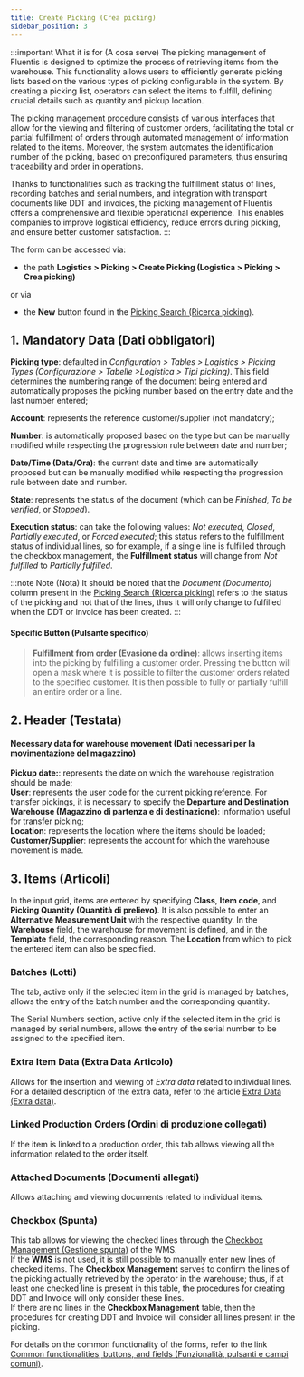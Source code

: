 ```yaml
---
title: Create Picking (Crea picking)
sidebar_position: 3
---
```


:::important What it is for (A cosa serve)
The picking management of Fluentis is designed to optimize the process of retrieving items from the warehouse. This functionality allows users to efficiently generate picking lists based on the various types of picking configurable in the system. By creating a picking list, operators can select the items to fulfill, defining crucial details such as quantity and pickup location.

The picking management procedure consists of various interfaces that allow for the viewing and filtering of customer orders, facilitating the total or partial fulfillment of orders through automated management of information related to the items. Moreover, the system automates the identification number of the picking, based on preconfigured parameters, thus ensuring traceability and order in operations.

Thanks to functionalities such as tracking the fulfillment status of lines, recording batches and serial numbers, and integration with transport documents like DDT and invoices, the picking management of Fluentis offers a comprehensive and flexible operational experience. This enables companies to improve logistical efficiency, reduce errors during picking, and ensure better customer satisfaction.
:::

The form can be accessed via:  
 -  the path **Logistics > Picking > Create Picking (Logistica > Picking > Crea picking)**  

or via 

 - the **New** button found in the [Picking Search (Ricerca picking)](/docs/logistics/picking/search-picking).

## 1. Mandatory Data (Dati obbligatori)

**Picking type**: defaulted in  *Configuration > Tables > Logistics > Picking Types (Configurazione > Tabelle >Logistica > Tipi picking)*. This field determines the numbering range of the document being entered and automatically proposes the picking number based on the entry date and the last number entered;  

**Account**: represents the reference customer/supplier (not mandatory);  

**Number**: is automatically proposed based on the type but can be manually modified while respecting the progression rule between date and number;  

**Date/Time (Data/Ora)**: the current date and time are automatically proposed but can be manually modified while respecting the progression rule between date and number.

**State**: represents the status of the document (which can be *Finished*, *To be verified*, or *Stopped*).

**Execution status**: can take the following values: *Not executed*, *Closed*, *Partially executed*, or *Forced executed*; this status refers to the fulfillment status of individual lines, so for example, if a single line is fulfilled through the checkbox management, the **Fulfillment status** will change from *Not fulfilled* to *Partially fulfilled*.    

:::note Note (Nota)
It should be noted that the *Document (Documento)* column present in the [Picking Search (Ricerca picking)](/docs/logistics/picking/search-picking) refers to the status of the picking and not that of the lines, thus it will only change to fulfilled when the DDT or invoice has been created.
:::

#### Specific Button (Pulsante specifico)

> **Fulfillment from order (Evasione da ordine)**: allows inserting items into the picking by fulfilling a customer order. Pressing the button will open a mask where it is possible to filter the customer orders related to the specified customer. It is then possible to fully or partially fulfill an entire order or a line.

## 2. Header (Testata)

#### Necessary data for warehouse movement (Dati necessari per la movimentazione del magazzino)  

**Pickup date:**: represents the date on which the warehouse registration should be made;  
**User**: represents the user code for the current picking reference. For transfer pickings, it is necessary to specify the **Departure and Destination Warehouse (Magazzino di partenza e di destinazione)**: information useful for transfer picking;  
**Location**: represents the location where the items should be loaded;  
**Customer/Supplier**: represents the account for which the warehouse movement is made.

## 3. Items (Articoli)

In the input grid, items are entered by specifying **Class**, **Item code**, and **Picking Quantity (Quantità di prelievo)**. It is also possible to enter an **Alternative Measurement Unit** with the respective quantity. In the **Warehouse** field, the warehouse for movement is defined, and in the **Template** field, the corresponding reason. The **Location** from which to pick the entered item can also be specified.

### Batches (Lotti)

The tab, active only if the selected item in the grid is managed by batches, allows the entry of the batch number and the corresponding quantity.

The Serial Numbers section, active only if the selected item in the grid is managed by serial numbers, allows the entry of the serial number to be assigned to the specified item.

### Extra Item Data (Extra Data Articolo)

Allows for the insertion and viewing of *Extra data* related to individual lines.           
For a detailed description of the extra data, refer to the article [Extra Data (Extra data)](/docs/configurations/utility/extra-data/extradata/new-extradata-simple).

### Linked Production Orders (Ordini di produzione collegati)

If the item is linked to a production order, this tab allows viewing all the information related to the order itself.

### Attached Documents (Documenti allegati)

Allows attaching and viewing documents related to individual items.  

### Checkbox (Spunta)

This tab allows for viewing the checked lines through the [Checkbox Management (Gestione spunta)](/docs/logistics/wms/sales/check-row-menagement) of the WMS.    
If the **WMS** is not used, it is still possible to manually enter new lines of checked items.
The **Checkbox Management** serves to confirm the lines of the picking actually retrieved by the operator in the warehouse; thus, if at least one checked line is present in this table, the procedures for creating DDT and Invoice will only consider these lines.         
If there are no lines in the **Checkbox Management** table, then the procedures for creating DDT and Invoice will consider all lines present in the picking.

For details on the common functionality of the forms, refer to the link [Common functionalities, buttons, and fields (Funzionalità, pulsanti e campi comuni)](/docs/guide/common).